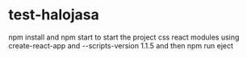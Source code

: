 # test-halojasa
npm install and npm start to start the project
css react modules
using create-react-app and --scripts-version 1.1.5 and then npm run eject
